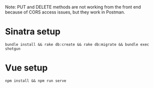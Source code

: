 Note: PUT and DELETE methods are not working from the front end because of CORS access issues, but they work in Postman. 


# Sinatra setup

`bundle install && rake db:create && rake db:migrate && bundle exec shotgun`

# Vue setup

`npm install && npm run serve`
